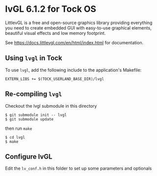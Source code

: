lvGL 6.1.2 for Tock OS
===================================

LittlevGL is a free and open-source graphics library providing everything you need to create embedded GUI with easy-to-use graphical elements, beautiful visual effects and low memory footprint.

See https://docs.littlevgl.com/en/html/index.html for documentation.

Using `lvgl` in Tock
--------------------

To use `lvgl`, add the following include to the application's
Makefile:

    EXTERN_LIBS += $(TOCK_USERLAND_BASE_DIR)/lvgl



Re-compiling `lvgl`
-----------------

Checkout the lvgl submodule in this directory

    $ git submodule init -- lvgl
    $ git submodule update

then run `make`

    $ cd lvgl
    $ make

Configure lvGL
--------------
Edit the ``lv_conf.h`` in this folder to set up some parameters and optionals

